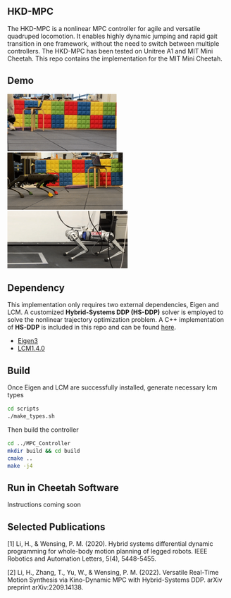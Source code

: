 ## **HKD-MPC**
The HKD-MPC is a nonlinear MPC controller for agile and versatile quadruped locomotion. It enables highly dynamic jumping and rapid gait transition in one framework, without the need to switch between multiple controllers. The HKD-MPC has been tested on Unitree A1 and MIT Mini Cheetah. This repo contains the 
implementation for the MIT Mini Cheetah. 

## **Demo**
<img src="demo/A1_jump.gif" height="130">  <img src="demo/A1_hop.gif" height="130"> <img src="demo/MC_hop.gif" height="130">

## **Dependency**
This implementation only requires two external dependencies, Eigen and LCM. A customized **Hybrid-Systems DDP (HS-DDP)** solver is employed to solve the nonlinear trajectory optimization problem. A C++ implementation of **HS-DDP** is included in this repo and can be found [here](https://github.com/heli-sudoo/HKD-MPC/tree/ICRA22%2BIROS23/MPC_Controller/HSDDPSolver).
- [Eigen3](https://gitlab.com/libeigen/eigen)
- [LCM1.4.0](https://github.com/lcm-proj/lcm/releases)


## **Build**
Once Eigen and LCM are successfully installed, generate necessary lcm types

```bash
cd scripts
./make_types.sh
```

Then build the controller

```bash
cd ../MPC_Controller
mkdir build && cd build
cmake ..
make -j4
```

## **Run in Cheetah Software**
Instructions coming soon

## **Selected Publications**
[1] Li, H., & Wensing, P. M. (2020). Hybrid systems differential dynamic programming for whole-body motion planning of legged robots. IEEE Robotics and Automation Letters, 5(4), 5448-5455.

[2] Li, H., Zhang, T., Yu, W., & Wensing, P. M. (2022). Versatile Real-Time Motion Synthesis via Kino-Dynamic MPC with Hybrid-Systems DDP. arXiv preprint arXiv:2209.14138.